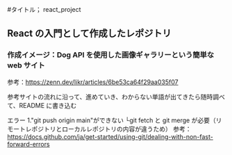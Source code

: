 #タイトル； react_project

## React の入門として作成したレポジトリ

### 作成イメージ：Dog API を使用した画像ギャラリーという簡単な web サイト
参考：https://zenn.dev/likr/articles/6be53ca64f29aa035f07

参考サイトの流れに沿って、進めていき、わからない単語が出てきたら随時調べて、README に書き込む

エラー
1."git push origin main"ができない
└git fetch と git merge が必要（リモートレポジトリとローカルレポジトリの内容が違うため）
参考：https://docs.github.com/ja/get-started/using-git/dealing-with-non-fast-forward-errors
